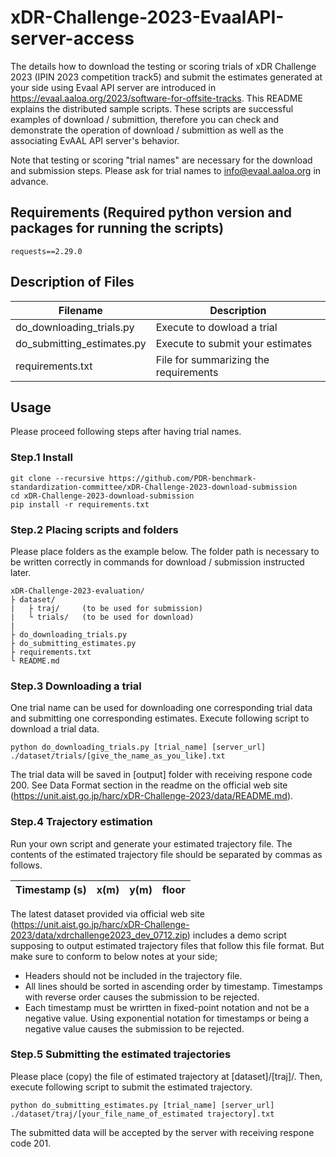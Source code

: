 # xDR-Challenge-2023-EvaalAPI-server-access
The details how to download the testing or scoring trials of xDR Challenge 2023 (IPIN 2023 competition track5) and submit the estimates generated at your side using Evaal API server are introduced in https://evaal.aaloa.org/2023/software-for-offsite-tracks. 
This README explains the distributed sample scripts. These scripts are successful examples of download / submittion, therefore you can check and demonstrate the operation of  download / submittion as well as the associating EvAAL API server's behavior. 

Note that testing or scoring "trial names" are necessary for the download and submission steps. Please ask for trial names to info@evaal.aaloa.org in advance.


## Requirements (Required python version and packages for running the scripts)
```
requests==2.29.0
```

## Description of Files

| **Filename** | **Description** |
 ---            |---
| do_downloading_trials.py | Execute to dowload a trial |
| do_submitting_estimates.py | Execute to submit your estimates |
| requirements.txt        | File for summarizing the requirements|

## Usage

Please proceed following steps after having trial names.

### Step.1  Install
```
git clone --recursive https://github.com/PDR-benchmark-standardization-committee/xDR-Challenge-2023-download-submission
cd xDR-Challenge-2023-download-submission
pip install -r requirements.txt
```

### Step.2 Placing scripts and folders
Please place folders as the example below.
The folder path is necessary to be written correctly in commands for download / submission instructed later.
```
xDR-Challenge-2023-evaluation/
├ dataset/
|   ├ traj/     (to be used for submission)
|   └ trials/   (to be used for download)
|
├ do_downloading_trials.py
├ do_submitting_estimates.py
├ requirements.txt
└ README.md
```

### Step.3 Downloading a trial
One trial name can be used for downloading one corresponding trial data and submitting one corresponding estimates.
Execute following script to download a trial data.
```
python do_downloading_trials.py [trial_name] [server_url] ./dataset/trials/[give_the_name_as_you_like].txt
```
The trial data will be saved in [output] folder with receiving respone code 200.
See Data Format section in the readme on the official web site (https://unit.aist.go.jp/harc/xDR-Challenge-2023/data/README.md).

### Step.4 Trajectory estimation
Run your own script and generate your estimated trajectory file.
The contents of the estimated trajectory file should be separated by commas as follows.

| Timestamp (s) | x(m) | y(m) | floor |
| ---      | ---  | ---  | ---   

The latest dataset provided via official web site (https://unit.aist.go.jp/harc/xDR-Challenge-2023/data/xdrchallenge2023_dev_0712.zip) includes a demo script supposing to output estimated trajectory files that follow this file format. But make sure to conform to below notes at your side;
- Headers should not be included in the trajectory file.
- All lines should be sorted in ascending order by timestamp. Timestamps with reverse order causes the submission to be rejected.
- Each timestamp must be wrirtten in fixed-point notation and not be a negative value. Using exponential notation for timestamps or being a negative value causes the submission to be rejected.

### Step.5 Submitting the estimated trajectories
Please place (copy) the file of estimated trajectory at [dataset]/[traj]/.
Then, execute following script to submit the estimated trajectory.
```
python do_submitting_estimates.py [trial_name] [server_url] ./dataset/traj/[your_file_name_of_estimated trajectory].txt
```
The submitted data will be accepted by the server with receiving respone code 201.
